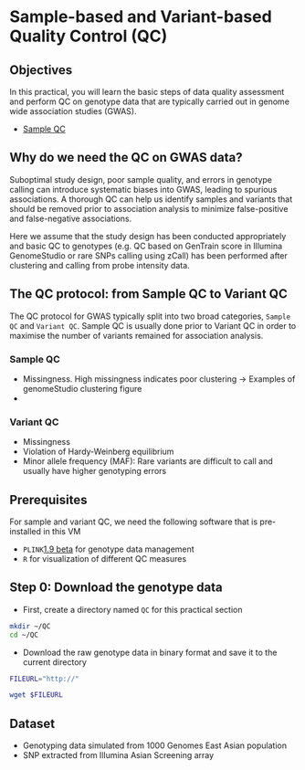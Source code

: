 # Sample-based and Variant-based Quality Control (QC)

## Objectives
In this practical, you will learn the basic steps of data quality assessment and perform QC on genotype data that are typically carried out in genome wide association studies (GWAS).
* [Sample QC](#Sample-QC)

## Why do we need the QC on GWAS data?
Suboptimal study design, poor sample quality, and errors in genotype calling can introduce systematic biases into GWAS, leading to spurious associations. A thorough QC can help us identify samples and variants that should be removed prior to association analysis to minimize false-positive and false-negative associations.

Here we assume that the study design has been conducted appropriately and basic QC to genotypes (e.g. QC based on GenTrain score in Illumina GenomeStudio or rare SNPs calling using zCall) has been performed after clustering and calling from probe intensity data. 

## The QC protocol: from Sample QC to Variant QC 
The QC protocol for GWAS typically split into two broad categories, `Sample QC` and `Variant QC`. Sample QC is usually done prior to Variant QC in order to maximise the number of variants remained for association analysis.

### Sample QC
- Missingness. High missingness indicates poor clustering -> Examples of genomeStudio clustering figure
- 

### Variant QC
- Missingness
- Violation of Hardy-Weinberg equilibrium
- Minor allele frequency (MAF): Rare variants are difficult to call and usually have higher genotyping errors

## Prerequisites
For sample and variant QC, we need the following software that is pre-installed in this VM
- `PLINK`[1.9 beta](https://www.cog-genomics.org/plink/) for genotype data management 
- `R` for visualization of different QC measures

## Step 0: Download the genotype data
- First, create a directory named `QC` for this practical section

```bash
mkdir ~/QC
cd ~/QC
```

- Download the raw genotype data in binary format and save it to the current directory
```bash
FILEURL="http://"

wget $FILEURL
```


## Dataset
- Genotyping data simulated from 1000 Genomes East Asian population
- SNP extracted from Illumina Asian Screening array

